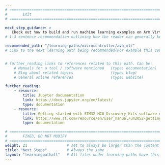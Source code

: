 ```yaml
---
# ================================================================================
#       Edit
# ================================================================================

next_step_guidance: >
   Check out how to build and run machine learning examples on Arm Virtual Hardware
# 1-3 sentence recommendation outlining how the reader can generally keep learning about these topics, and a specific explanation of why the next step is being recommended.

recommended_path: "/learning-paths/microcontroller/avh_ml/"
# Link to the next learning path being recommended(For example this could be /learning-paths/server-and-cloud/mongodb).


# further_reading links to references related to this path. Can be:
    # Manuals for a tool / software mentioned   (type: documentation)
    # Blog about related topics                 (type: blog)
    # General online references                 (type: website) 

further_reading:
    - resource:
        title: Jupyter documentation
        link: https://docs.jupyter.org/en/latest/
        type: documentation
    - resource:
        title: Getting started with STM32 MCU Discovery Kits software development tools
        link: https://www.st.com/resource/en/user_manual/um2052-getting-started-with-stm32-mcu-discovery-kits-software-development-tools-stmicroelectronics.pdf
        type: documentation

# ================================================================================
#       FIXED, DO NOT MODIFY
# ================================================================================
weight: 21                  # set to always be larger than the content in this path, and one more than 'review'
title: "Next Steps"         # Always the same
layout: "learningpathall"   # All files under learning paths have this same wrapper
---
```

